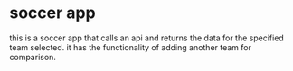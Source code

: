 # soccer app

this is a soccer app that calls an api and returns the data for the specified team selected. it has the functionality of adding another team for comparison.
